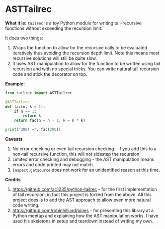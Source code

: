 # ASTTailrec

**What it is:**
`tailrec` is a toy Python module for writing tail-recursive functions without exceeding the recursion limit. 

It does two things:

1. Wraps the function to allow for the recursive calls to be evaluated iteratively thus avoiding the recursion depth limit. Note this means most recursive solutions will still be quite slow.
2. It uses AST manipulation to allow for the function to be written using tail recursion and with no special tricks. You can write natural tail recursion code and stick the decorator on top.

**Example:**

```python
from tailrec import ASTTailrec

@ASTTailrec
def fac(n, k = 1):
    if n == 1:
        return k
    return fac(n = n - 1, k = n * k)

print("200! =", fac(200))
```

**Caveats**

1. No error checking or even tail recursion checking - if you add this to a non-tail recursive function, this will not sidestep the recursion
2. Limited error checking and debugging - the AST manipulation means errors and code printed may not match.
3. `inspect.getsource` does not work for an unidentified reason at this time.

**Credits**

1. https://github.com/ac1235/python-tailrec - for the first implementation of tail recursion, in fact this project is forked from the above. All this project does is to add the AST approach to allow even more natural code writing.
2. https://github.com/robinhilliard/pipes - for presenting this library at a Python meetup and explaining how the AST manipulation works. I have used his skeletons in setup and teardown instead of writing my own. 